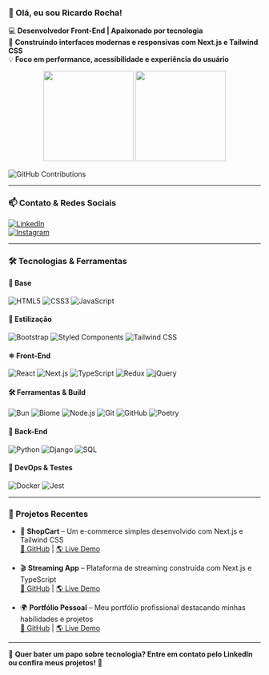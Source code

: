 ### 👋 Olá, eu sou Ricardo Rocha!

💻 **Desenvolvedor Front-End | Apaixonado por tecnologia**  
🚀 **Construindo interfaces modernas e responsivas com Next.js e Tailwind CSS**  
💡 **Foco em performance, acessibilidade e experiência do usuário**

<div align="center">
  <img height="180em" src="https://github-readme-stats.vercel.app/api?username=cardrocha&show_icons=true&theme=dracula&include_all_commits=true&count_private=true"/>
  <img height="180em" src="https://github-readme-stats.vercel.app/api/top-langs/?username=cardrocha&layout=compact&langs_count=7&theme=dracula"/>
</div>

![GitHub Contributions](https://github-readme-streak-stats.herokuapp.com/?user=cardrocha&theme=dracula)

---

### 📫 Contato & Redes Sociais

[![LinkedIn](https://img.shields.io/badge/-LinkedIn-0A66C2?style=for-the-badge&logo=linkedin&logoColor=white)](https://www.linkedin.com/in/ricardo-rocha-ara%C3%BAjo-b8a36a18b/)  
[![Instagram](https://img.shields.io/badge/-Instagram-E4405F?style=for-the-badge&logo=instagram&logoColor=white)](https://www.instagram.com/cardrocha/)  

---

### 🛠️ Tecnologias & Ferramentas

#### 📌 Base
![HTML5](https://img.shields.io/badge/HTML5-E34F26?style=for-the-badge&logo=html5&logoColor=white)
![CSS3](https://img.shields.io/badge/CSS3-1572B6?style=for-the-badge&logo=css3&logoColor=white)
![JavaScript](https://img.shields.io/badge/JavaScript-F7DF1E?style=for-the-badge&logo=javascript&logoColor=black)

#### 🎨 Estilização
![Bootstrap](https://img.shields.io/badge/Bootstrap-7952B3?style=for-the-badge&logo=bootstrap&logoColor=white)
![Styled Components](https://img.shields.io/badge/Styled--Components-DB7093?style=for-the-badge&logo=styled-components&logoColor=white)
![Tailwind CSS](https://img.shields.io/badge/Tailwind%20CSS-38B2AC?style=for-the-badge&logo=tailwind-css&logoColor=white)

#### ⚛️ Front-End
![React](https://img.shields.io/badge/React-61DAFB?style=for-the-badge&logo=react&logoColor=black)
![Next.js](https://img.shields.io/badge/Next.js-000000?style=for-the-badge&logo=next.js&logoColor=white)
![TypeScript](https://img.shields.io/badge/TypeScript-007ACC?style=for-the-badge&logo=typescript&logoColor=white)
![Redux](https://img.shields.io/badge/Redux-764ABC?style=for-the-badge&logo=redux&logoColor=white)
![jQuery](https://img.shields.io/badge/jQuery-0769AD?style=for-the-badge&logo=jquery&logoColor=white)

#### 🛠️ Ferramentas & Build
![Bun](https://img.shields.io/badge/Bun-000000?style=for-the-badge&logo=bun&logoColor=white)
![Biome](https://img.shields.io/badge/Biome-20C997?style=for-the-badge&logo=biome&logoColor=white)
![Node.js](https://img.shields.io/badge/Node.js-339933?style=for-the-badge&logo=node.js&logoColor=white)
![Git](https://img.shields.io/badge/Git-F05032?style=for-the-badge&logo=git&logoColor=white)
![GitHub](https://img.shields.io/badge/GitHub-181717?style=for-the-badge&logo=github&logoColor=white)
![Poetry](https://img.shields.io/badge/Poetry-60A5FA?style=for-the-badge&logo=poetry&logoColor=white)

#### 🐍 Back-End
![Python](https://img.shields.io/badge/Python-3776AB?style=for-the-badge&logo=python&logoColor=white)
![Django](https://img.shields.io/badge/Django-092E20?style=for-the-badge&logo=django&logoColor=white)
![SQL](https://img.shields.io/badge/SQL-4479A1?style=for-the-badge&logo=sqlite&logoColor=white)

#### 🐳 DevOps & Testes
![Docker](https://img.shields.io/badge/Docker-2496ED?style=for-the-badge&logo=docker&logoColor=white)
![Jest](https://img.shields.io/badge/Jest-C21325?style=for-the-badge&logo=jest&logoColor=white)

---

### 🚀 Projetos Recentes

- 🛒 **ShopCart** – Um e-commerce simples desenvolvido com Next.js e Tailwind CSS  
  [🔗 GitHub](https://github.com/cardrocha/shopcart) | [🌎 Live Demo](https://shopcart-zeta.vercel.app/)

- 🎬 **Streaming App** – Plataforma de streaming construída com Next.js e TypeScript  
  [🔗 GitHub](https://github.com/cardrocha/streaming) | [🌎 Live Demo](https://streaming-teal-xi.vercel.app/)

- 🌍 **Portfólio Pessoal** – Meu portfólio profissional destacando minhas habilidades e projetos  
  [🔗 GitHub](https://github.com/cardrocha/my-portfolio-2.0) | [🌎 Live Demo](https://my-portfolio-2-0-mu.vercel.app/)

---

📩 **Quer bater um papo sobre tecnologia? Entre em contato pelo LinkedIn ou confira meus projetos!** 🚀
